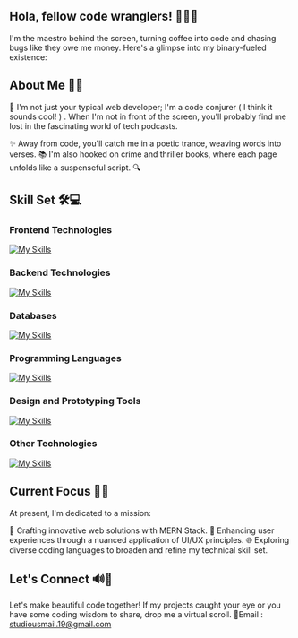 ## Hola, fellow code wranglers! 🤙🏻🤠

I'm the maestro behind the screen, turning coffee into code and chasing bugs like they owe me money. Here's a glimpse into my binary-fueled existence:

## About Me 👾🧥
🚀 I'm not just your typical web developer; I'm a code conjurer ( I think it sounds cool! ) . When I'm not in front of the screen, you'll probably find me lost in the fascinating world of tech podcasts.

✨ Away from code, you'll catch me in a poetic trance, weaving words into verses. 📚 I'm also hooked on crime and thriller books, where each page unfolds like a suspenseful script. 🔍

## Skill Set 🛠️💻

### Frontend Technologies
[![My Skills](https://skillicons.dev/icons?i=html,css,js,ts,react,nextjs&theme=light)](https://skillicons.dev)

### Backend Technologies
[![My Skills](https://skillicons.dev/icons?i=nodejs,django,express&theme=light)](https://skillicons.dev)

### Databases
[![My Skills](https://skillicons.dev/icons?i=mongodb,mysql,postgres&theme=light)](https://skillicons.dev)

### Programming Languages
[![My Skills](https://skillicons.dev/icons?i=c,cpp,java,python,php,r&theme=light)](https://skillicons.dev)

### Design and Prototyping Tools
[![My Skills](https://skillicons.dev/icons?i=figma&theme=light)](https://skillicons.dev)

### Other Technologies
[![My Skills](https://skillicons.dev/icons?i=tailwind,bootstrap,jquery,arduino,appwrite&theme=light)](https://skillicons.dev)

## Current Focus 🏇🎯
At present, I'm dedicated to a mission:

🚀 Crafting innovative web solutions with MERN Stack.
🎨 Enhancing user experiences through a nuanced application of UI/UX principles.
🌐 Exploring diverse coding languages to broaden and refine my technical skill set.

## Let's Connect 🔊🧠
Let's make beautiful code together! If my projects caught your eye or you have some coding wisdom to share, drop me a virtual scroll.
📧Email : studiousmail.19@gmail.com
